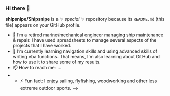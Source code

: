 ### Hi there 👋
**shipsnipe/Shipsnipe** is a ✨ _special_ ✨ repository because its `README.md` (this file) appears on your GitHub profile.

- 🔭 I’m a retired marine/mechanical engineer managing ship maintenance & repair. I have used spreadsheets to manage
  several aspects of the projects that I have worked.
- 🌱 I’m currently learning navigation skills and using advanced skills of writing vba functions.  That means, I'm
  also learning about GitHub and how to use it to share some of my results.
- 📫 How to reach me: ...
- - ⚡ Fun fact: I enjoy sailing, flyfishing, woodworking and other less extreme outdoor sports.
-->
